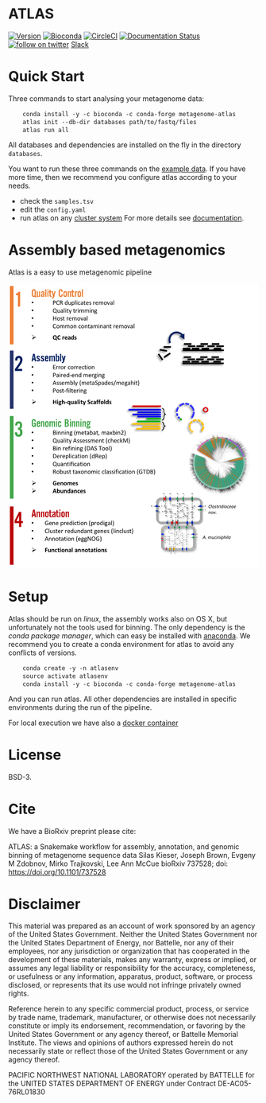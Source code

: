 # ATLAS

[![Version](https://anaconda.org/bioconda/metagenome-atlas/badges/version.svg)](https://anaconda.org/bioconda/metagenome-atlas)
[![Bioconda](https://img.shields.io/conda/dn/bioconda/metagenome-atlas.svg?label=Bioconda )](https://anaconda.org/bioconda/metagenome-atlas)
[![CircleCI](https://circleci.com/gh/metagenome-atlas/atlas/tree/master.svg?style=svg)](https://circleci.com/gh/metagenome-atlas/atlas/tree/master)
[![Documentation Status](https://readthedocs.org/projects/metagenome-atlas/badge/?version=latest)](https://metagenome-atlas.readthedocs.io/en/latest/?badge=latest)
[![follow on twitter](https://img.shields.io/twitter/follow/SilasKieser.svg?style=social&label=Follow)](https://twitter.com/search?f=tweets&q=%40SilasKieser%20%23metagenomeAtlas&src=typd)
[Slack](https://join.slack.com/t/metagenome-atlas/shared_invite/enQtNTEzMDk2NzI4NjI5LWYxMDVhMzNhMzY3ZDBlOTVjOWI1YzMzNjgwMTZkMDQ0MTNjMDUxZDBhMDkzOTdkMDdiYTAwZDRiOWUwMTY0NDU)

# Quick Start

Three commands to start analysing your metagenome data:
```
    conda install -y -c bioconda -c conda-forge metagenome-atlas
    atlas init --db-dir databases path/to/fastq/files
    atlas run all
```
All databases and dependencies are installed on the fly in the directory `databases`.

You want to run these three commands on the [example data](https://github.com/metagenome-atlas/atlas/exmple_data).
If you have more time, then we recommend you configure atlas according to your needs.
  - check the `samples.tsv`
  - edit the `config.yaml`
  - run atlas on any [cluster system](https://metagenome-atlas.readthedocs.io/en/latest/usage/cluster.html)
For more details see [documentation](https://metagenome-atlas.rtfd.io/).

# Assembly based metagenomics

Atlas is a easy to use metagenomic pipeline

![scheme of workflow](resources/images/ATLAS_scheme.png?raw=true)

# Setup
Atlas should be run on _linux_, the assembly works also on OS X, but unfortunately not the tools used for binning.
The only dependency is the _conda package manager_, which can easy be installed with [anaconda](http://anaconda.org/).
We recommend you to create a conda environment for atlas to avoid any conflicts of versions.

```
    conda create -y -n atlasenv
    source activate atlasenv
    conda install -y -c bioconda -c conda-forge metagenome-atlas
```

And you can run atlas. All other dependencies are installed in specific environments during the run of the pipeline.

For local execution we have also a [docker container](https://metagenome-atlas.readthedocs.io/en/latest/usage/getting_started.html#c-use-docker-container)

# License

BSD-3.

# Cite

We have a BioRxiv preprint please cite:

ATLAS: a Snakemake workflow for assembly, annotation, and genomic binning of metagenome sequence data
Silas Kieser, Joseph Brown, Evgeny M Zdobnov, Mirko Trajkovski, Lee Ann McCue
bioRxiv 737528; doi: https://doi.org/10.1101/737528

# Disclaimer

This material was prepared as an account of work sponsored by an agency of the
United States Government.  Neither the United States Government nor the United
States Department of Energy, nor Battelle, nor any of their employees, nor any
jurisdiction or organization that has cooperated in the development of these
materials, makes any warranty, express or implied, or assumes any legal
liability or responsibility for the accuracy, completeness, or usefulness or
any information, apparatus, product, software, or process disclosed, or
represents that its use would not infringe privately owned rights.

Reference herein to any specific commercial product, process, or service by
trade name, trademark, manufacturer, or otherwise does not necessarily
constitute or imply its endorsement, recommendation, or favoring by the United
States Government or any agency thereof, or Battelle Memorial Institute. The
views and opinions of authors expressed herein do not necessarily state or
reflect those of the United States Government or any agency thereof.

PACIFIC NORTHWEST NATIONAL LABORATORY operated by BATTELLE for the UNITED
STATES DEPARTMENT OF ENERGY under Contract DE-AC05-76RL01830
